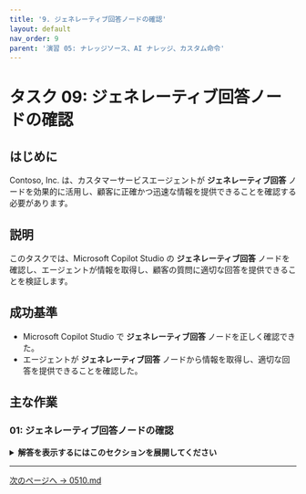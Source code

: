 ```yaml
---
title: '9. ジェネレーティブ回答ノードの確認'
layout: default
nav_order: 9
parent: '演習 05: ナレッジソース、AI ナレッジ、カスタム命令'
---
```


# タスク 09: ジェネレーティブ回答ノードの確認

## はじめに

Contoso, Inc. は、カスタマーサービスエージェントが **ジェネレーティブ回答** ノードを効果的に活用し、顧客に正確かつ迅速な情報を提供できることを確認する必要があります。

## 説明

このタスクでは、Microsoft Copilot Studio の **ジェネレーティブ回答** ノードを確認し、エージェントが情報を取得し、顧客の質問に適切な回答を提供できることを検証します。

## 成功基準

-   Microsoft Copilot Studio で **ジェネレーティブ回答** ノードを正しく確認できた。
-   エージェントが **ジェネレーティブ回答** ノードから情報を取得し、適切な回答を提供できることを確認した。

## 主な作業

### 01: ジェネレーティブ回答ノードの確認

<details markdown="block"> 
  <summary><strong>解答を表示するにはこのセクションを展開してください</strong></summary> 

1. 上部バーの **Topics** を選択します。

1. 左上付近の **System** トピックフィルターを選択し、**Conversational boosting** トピックを選択します。

    ![r3mdjrxn.jpg](../../media/r3mdjrxn.jpg)

1. **Create generative answers** ノードで、右上の省略記号を選択し、**Properties** を選択します。

    ![svnf5kqw.jpg](../../media/svnf5kqw.jpg)

1. **Knowledge sources** で **Search only selected sources** のトグルをオンにします。

    ![motwgeha.jpg](../../media/motwgeha.jpg)

    [!NOTE]
    > これを選択すると、そのノードに入ったときに使用するナレッジソースを個別に選択できます。

1. **Name** ヘッダー横のチェックボックスで、すべてのナレッジソースを選択します。

      ![xc02vj8h.jpg](../../media/xc02vj8h.jpg)

1. **Classic data** で **Allow the AI to use its own general knowledge** をオフにします。

1. **Content moderation level** で **Customize** チェックボックスをオンにします。

    ![qodxmexb.jpg](../../media/qodxmexb.jpg)

    [!IMPORTANT]
    > **Content moderation** 設定は、グラウンディングデータの誤解釈や過剰解釈による誤答（ハルシネーション）を防ぐための制御レベルです。

1. 画面右上の **Save** を選択してトピックを保存します。

    [!WARNING]
    > **Data sources** の認証エラーは、このラボのテストには影響しないため無視してください。
    >
    > ![x30n5q8t.jpg](../../media/x30n5q8t.jpg)

</details>

---

[次のページへ → 0510.md](0510.md)